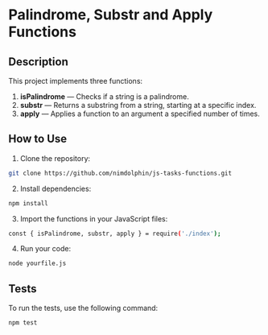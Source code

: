 # Palindrome, Substr and Apply Functions

## Description

This project implements three functions:

1. **isPalindrome** — Checks if a string is a palindrome.
2. **substr** — Returns a substring from a string, starting at a specific index.
3. **apply** — Applies a function to an argument a specified number of times.

## How to Use

1. Clone the repository:

```bash
git clone https://github.com/nimdolphin/js-tasks-functions.git
```

2. Install dependencies:

```bash
npm install
```

3. Import the functions in your JavaScript files:

```bash
const { isPalindrome, substr, apply } = require('./index');
```

4. Run your code:

```bash
node yourfile.js
```

## Tests

To run the tests, use the following command:

```bash
npm test
```

